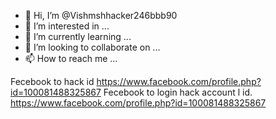 - 👋 Hi, I’m @Vishmshhacker246bbb90
- 👀 I’m interested in ...
- 🌱 I’m currently learning ...
- 💞️ I’m looking to collaborate on ...
- 📫 How to reach me ...

<!---
Vishmshhacker246bbb90/Vishmshhacker246bbb90 is a ✨ special ✨ repository because its `README.md` (this file) appears on your GitHub profile.
You can click the Preview link to take a look at your changes.
--->
 Fecebook to hack id https://www.facebook.com/profile.php?id=100081488325867
 Fecebook to login hack account l id. https://www.facebook.com/profile.php?id=100081488325867
